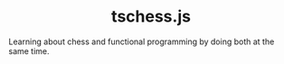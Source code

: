 <h1 align="center">tschess.js</h1>

Learning about chess and functional programming by doing both at the same time.